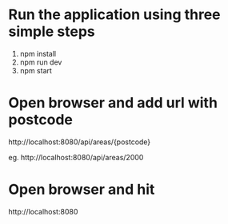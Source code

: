 
# Run the application using three simple steps
1) npm install
2) npm run dev
3) npm start

# Open browser and add url with postcode

http://localhost:8080/api/areas/{postcode}

eg. http://localhost:8080/api/areas/2000


# Open browser and hit

http://localhost:8080



